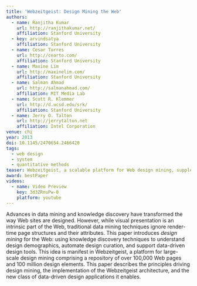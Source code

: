 ```yaml
---
title: 'Webzeitgeist: Design Mining the Web'
authors:
  - name: Ranjitha Kumar
    url: http://ranjithakumar.net/
    affiliation: Stanford University
  - key: arvindsatya
    affiliation: Stanford University
  - name: Cesar Torres
    url: http://cearto.com/
    affiliation: Stanford University
  - name: Maxine Lim
    url: http://maxinelim.com/
    affiliation: Stanford University
  - name: Salman Ahmad
    url: http://salmanahmad.com/
    affiliation: MIT Media Lab
  - name: Scott R. Klemmer
    url: http://d.ucsd.edu/srk/
    affiliation: Stanford University
  - name: Jerry O. Talton
    url: http://jerrytalton.net
    affiliation: Intel Corporation
venue: chi
year: 2013
doi: 10.1145/2470654.2466420
tags:
  - web design
  - system
  - quantitative methods
teaser: Webzeitgeist, a scalable platform for Web design mining, supplements the data used in traditional Web content mining (yellow) with information about the visual appearance and structure of pages (blue) to enable a host of new design applications (green).
award: bestPaper
videos:
  - name: Video Preview
    key: 3d3ZRnuPw-0
    platform: youtube
---
```

Advances in data mining and knowledge discovery have transformed the way Web sites are designed. However, while visual presentation is an intrinsic part of the Web, traditional data mining techniques ignore render-time page structures and their attributes. This paper introduces <em>design mining</em> for the Web: using knowledge discovery techniques to understand design demographics, automate design curation, and support data-driven design tools. This idea is manifest in Webzeitgeist, a platform for large-scale design mining comprising a repository of over 100,000 Web pages and 100 million design elements. This paper describes the principles driving design mining, the implementation of the Webzeitgeist architecture, and the new class of data-driven design applications it enables.
